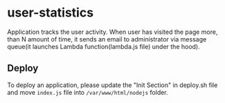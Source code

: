 # user-statistics
Application tracks the user activity. When user has visited the page more, than N amount of time, it sends an email to administrator via message queue(it launches Lambda function(lambda.js file) under the hood).

## Deploy
To deploy an application, please update the "Init Section" in deploy.sh file and move `index.js` file into `/var/www/html/nodejs` folder.
